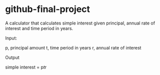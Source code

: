 # github-final-project

A calculator that calculates simple interest given principal, annual rate of interest and time period in years.




Input:

   p, principal amount
   t, time period in years
   r, annual rate of interest


Output

   simple interest = p*t*r
   
